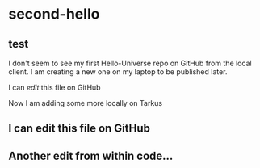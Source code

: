 # second-hello
## test
I don't seem to see my first Hello-Universe repo on GitHub from the local client. I am creating a new one on my laptop to be published later.

I can *edit* this file on GitHub

Now I am adding some more locally on Tarkus
## I can edit this file on GitHub

## Another edit from within code... 
